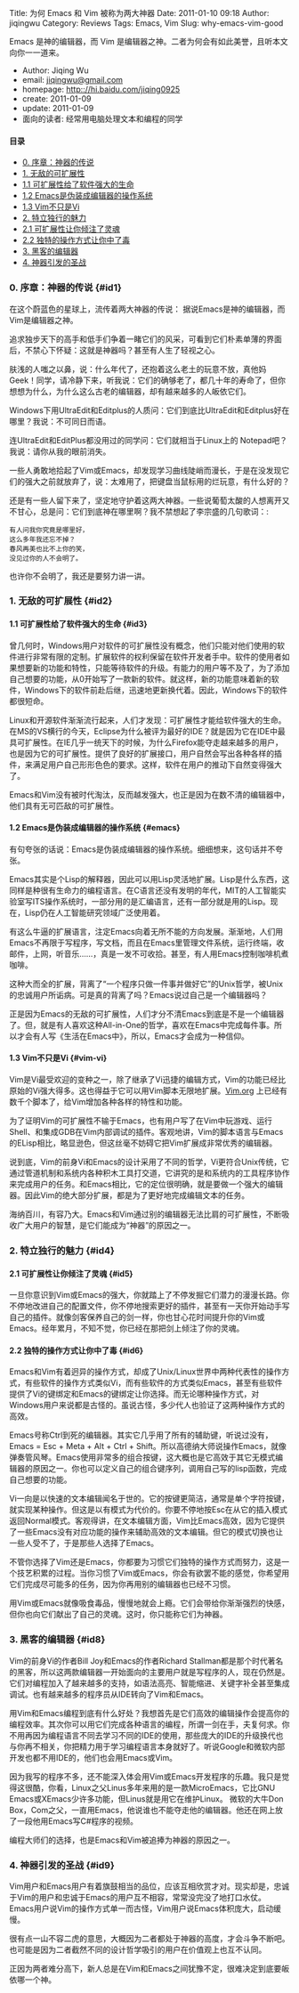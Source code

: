 Title: 为何 Emacs 和 Vim 被称为两大神器
Date: 2011-01-10 09:18
Author: jiqingwu
Category: Reviews
Tags: Emacs, Vim
Slug: why-emacs-vim-good

Emacs 是神的编辑器，而 Vim 是编辑器之神。二者为何会有如此美誉，且听本文向你一一道来。

<!-- PELICAN_END_SUMMARY -->

+ Author: Jiqing Wu
+ email: <jiqingwu@gmail.com>
+ homepage: <http:://hi.baidu.com/jiqing0925>
+ create: 2011-01-09
+ update: 2011-01-09
+ 面向的读者: 经常用电脑处理文本和编程的同学

#### 目录

+ [0. 序章：神器的传说](#id1)
+ [1. 无敌的可扩展性](#id2)
+ [1.1 可扩展性给了软件强大的生命](#id3)
+ [1.2 Emacs是伪装成编辑器的操作系统](#emacs)
+ [1.3 Vim不只是Vi](#vim-vi)
+ [2. 特立独行的魅力](#id4)
+ [2.1 可扩展性让你倾注了灵魂](#id5)
+ [2.2 独特的操作方式让你中了毒](#id6)
+ [3. 黑客的编辑器](#id7)
+ [4. 神器引发的圣战](#id8)


### 0. 序章：神器的传说 {#id1}

在这个蔚蓝色的星球上，流传着两大神器的传说： 据说Emacs是神的编辑器，而Vim是编辑器之神。

追求独步天下的高手和低手们争着一睹它们的风采，可看到它们朴素单薄的界面后，不禁心下怀疑：这就是神器吗？甚至有人生了轻视之心。

肤浅的人嗤之以鼻，说：什么年代了，还抱着这么老土的玩意不放，真他妈Geek！同学，请冷静下来，听我说：它们的确够老了，都几十年的寿命了，但你想想为什么，为什么这么古老的编辑器，却有越来越多的人皈依它们。

Windows下用UltraEdit和Editplus的人质问：它们到底比UltraEdit和Editplus好在哪里？我说：不可同日而语。

连UltraEdit和EditPlus都没用过的同学问：它们就相当于Linux上的 Notepad吧？我说：请你从我的眼前消失。

一些人勇敢地拾起了Vim或Emacs，却发现学习曲线陡峭而漫长，于是在没发现它们的强大之前就放弃了，说：太难用了，把键盘当鼠标用的烂玩意，有什么好的？

还是有一些人留下来了，坚定地守护着这两大神器。一些说葡萄太酸的人想离开又不甘心，总是问：它们到底神在哪里啊？我不禁想起了李宗盛的几句歌词：:

```
有人问我你究竟是哪里好，
这么多年我还忘不掉？
春风再美也比不上你的笑，
没见过你的人不会明了。
```

也许你不会明了，我还是要努力讲一讲。

### 1. 无敌的可扩展性 {#id2}

#### 1.1 可扩展性给了软件强大的生命 {#id3}

曾几何时，Windows用户对软件的可扩展性没有概念，他们只能对他们使用的软件进行非常有限的定制。扩展软件的权利保留在软件开发者手中。软件的使用者如果想要新的功能和特性，只能等待软件的升级。有能力的用户等不及了，为了添加自己想要的功能，从0开始写了一款新的软件。就这样，新的功能意味着新的软件，Windows下的软件前赴后继，迅速地更新换代着。因此，Windows下的软件都很短命。

Linux和开源软件渐渐流行起来，人们才发现：可扩展性才能给软件强大的生命。在MS的VS横行的今天，Eclipse为什么被评为最好的IDE？就是因为它在IDE中最具可扩展性。在IE几乎一统天下的时候，为什么Firefox能夺走越来越多的用户，也是因为它的可扩展性。提供了良好的扩展接口，用户自然会写出各种各样的插件，来满足用户自己形形色色的要求。这样，软件在用户的推动下自然变得强大了。

Emacs和Vim没有被时代淘汰，反而越发强大，也正是因为在数不清的编辑器中，他们具有无可匹敌的可扩展性。

#### 1.2 Emacs是伪装成编辑器的操作系统 {#emacs}

有句夸张的话说：Emacs是伪装成编辑器的操作系统。细细想来，这句话并不夸张。

Emacs其实是个Lisp的解释器，因此可以用Lisp灵活地扩展。Lisp是什么东西，这同样是种很有生命力的编程语言。在C语言还没有发明的年代，MIT的人工智能实验室写ITS操作系统时，一部分用的是汇编语言，还有一部分就是用的Lisp。现在，Lisp仍在人工智能研究领域广泛使用着。

有这么牛逼的扩展语言，注定Emacs向着无所不能的方向发展。渐渐地，人们用Emacs不再限于写程序，写文档，而且在Emacs里管理文件系统，运行终端，收邮件，上网，听音乐……，真是一发不可收拾。甚至，有人用Emacs控制咖啡机煮咖啡。

这种大而全的扩展，背离了“一个程序只做一件事并做好它”的Unix哲学，被Unix的忠诚用户所诟病。可是真的背离了吗？Emacs说过自己是一个编辑器吗？

正是因为Emacs的无敌的可扩展性，人们才分不清Emacs到底是不是一个编辑器了。但，就是有人喜欢这种All-in-One的哲学，喜欢在Emacs中完成每件事。所以才会有人写《生活在Emacs中》，所以，Emacs才会成为一种信仰。

#### 1.3 Vim不只是Vi {#vim-vi}

Vim是Vi最受欢迎的变种之一，除了继承了Vi迅捷的编辑方式，Vim的功能已经比原始的Vi强大得多。这也得益于它可以用Vim脚本无限地扩展。[Vim.org](http://www.vim.org) 上已经有数千个脚本了，给Vim增加各种各样的特性和功能。

为了证明Vim的可扩展性不输于Emacs，也有用户写了在Vim中玩游戏、运行Shell、和集成GDB在Vim内部调试的插件。客观地讲，Vim的脚本语言与Emacs的ELisp相比，略显逊色，但这丝毫不妨碍它把Vim扩展成非常优秀的编辑器。

说到底，Vim的前身Vi和Emacs的设计采用了不同的哲学，Vi更符合Unix传统，它通过管道机制和系统内各种积木工具打交道，它讲究的是和系统内的工具程序协作来完成用户的任务。和Emacs相比，它的定位很明确，就是要做一个强大的编辑器。因此Vim的绝大部分扩展，都是为了更好地完成编辑文本的任务。

海纳百川，有容乃大。Emacs和Vim通过别的编辑器无法比肩的可扩展性，不断吸收广大用户的智慧，是它们能成为“神器”的原因之一。

### 2. 特立独行的魅力 {#id4}

#### 2.1 可扩展性让你倾注了灵魂 {#id5}

一旦你意识到Vim或Emacs的强大，你就踏上了不停发掘它们潜力的漫漫长路。你不停地改进自己的配置文件，你不停地搜索更好的插件，甚至有一天你开始动手写自己的插件。就像剑客保养自己的剑一样，你也甘心花时间提升你的Vim或Emacs。经年累月，不知不觉，你已经在那把剑上倾注了你的灵魂。

#### 2.2 独特的操作方式让你中了毒 {#id6}

Emacs和Vim有着迥异的操作方式，却成了Unix/Linux世界中两种代表性的操作方式，有些软件的操作方式类似Vi，而有些软件的方式类似Emacs，甚至有些软件提供了Vi的键绑定和Emacs的键绑定让你选择。而无论哪种操作方式，对Windows用户来说都是古怪的。虽说古怪，多少代人也验证了这两种操作方式的高效。

Emacs号称Ctrl到死的编辑器。其实它几乎用了所有的辅助键，听说过没有，Emacs = Esc + Meta + Alt + Ctrl + Shift。所以高德纳大师说操作Emacs，就像弹奏管风琴。Emacs使用非常多的组合按键，这大概也是它高效于其它无模式编辑器的原因之一。你也可以定义自己的组合键序列，调用自己写的lisp函数，完成自己想要的功能。

Vi一向是以快速的文本编辑闻名于世的。它的按键更简洁，通常是单个字符按键，就实现某种操作。但这是以有模式为代价的。你要不停地按Esc在从它的插入模式返回Normal模式。客观得讲，在文本编辑方面，Vim比Emacs高效，因为它提供了一些Emacs没有对应功能的操作来辅助高效的文本编辑。但它的模式切换也让一些人受不了，于是那些人选择了Emacs。

不管你选择了Vim还是Emacs，你都要为习惯它们独特的操作方式而努力，这是一个技艺积累的过程。当你习惯了Vim或Emacs，你会有欲罢不能的感觉，你希望用它们完成尽可能多的任务，因为你再用别的编辑器也已经不习惯。

用Vim或Emacs就像吸食毒品，慢慢地就会上瘾。它们会带给你渐渐强烈的快感，但你也向它们献出了自己的灵魂。这时，你只能称它们为神器。

### 3. 黑客的编辑器 {#id8}

Vim的前身Vi的作者Bill Joy和Emacs的作者Richard Stallman都是那个时代著名的黑客，所以这两款编辑器一开始面向的主要用户就是写程序的人，现在仍然是。它们对编程加入了越来越多的支持，如语法高亮、智能缩进、关键字补全甚至集成调试。也有越来越多的程序员从IDE转向了Vim和Emacs。

用Vim和Emacs编程到底有什么好处？我想首先是它们高效的编辑操作会提高你的编程效率。其次你可以用它们完成各种语言的编程，所谓一剑在手，夫复何求。你不用再因为编程语言不同去学习不同的IDE的使用，那些庞大的IDE的升级换代也与你再不相关，你把精力用于学习编程语言本身就好了。听说Google和微软内部开发也都不用IDE的，他们也会用Emacs或Vim。

因为我写的程序不多，还不能深入体会用Vim或Emacs开发程序的乐趣。我只是觉得这很酷，你看，Linux之父Linus多年来用的是一款MicroEmacs，它比GNU Emacs或XEmacs少许多功能，但Linus就是用它在维护Linux。 微软的大牛Don Box，Com之父，一直用Emacs，他说谁也不能夺走他的编辑器。他还在网上放了一段他用Emacs写C#程序的视频。

编程大师们的选择，也是Emacs和Vim被追捧为神器的原因之一。

### 4. 神器引发的圣战 {#id9}

Vim用户和Emacs用户有着旗鼓相当的品位，应该互相欣赏才对。现实却是，忠诚于Vim的用户和忠诚于Emacs的用户互不相容，常常没完没了地打口水仗。Emacs用户说Vim的操作方式单一而古怪，Vim用户说Emacs体积庞大，启动缓慢。

很有点一山不容二虎的意思，大概因为二者都处于神器的高度，才会斗争不断吧。也可能是因为二者截然不同的设计哲学吸引的用户在价值观上也互不认同。

正因为两者难分高下，新人总是在Vim和Emacs之间犹豫不定，很难决定到底要皈依哪一个神。
